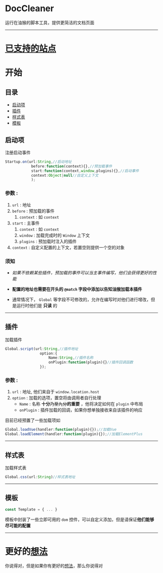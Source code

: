 # DocCleaner
运行在油猴的脚本工具，提供更简洁的文档页面

---
# [已支持的站点](SUPPORTS.md)

# 开始
## 目录
+ [启动项](#启动项)
+ [插件](#插件)
+ [样式表](#样式表)
+ [模板](#模板)

## 启动项
注册启动事件
``` js
Startup.on(url:String,//启动地址
            before:function(context){},//预加载事件
            start:function(context,window,plugins){},//启动事件
            context:Object|null//自定义上下文
            );
```
### 参数 :
1. `url` : 地址   
2. `before` : 预加载的事件  
    1. `context` : 如 `context`
3. `start` : 主事件   
    1. `context` : 如 `context`   
    2. `window` : 加载完成时的 `Window` 上下文   
    3. `plugins` : 预加载时注入的插件
4. `context` : 自定义配置的上下文，若置空则提供一个空的对象

### **须知**
+ *如果不依赖某些插件，预加载的事件可以当主事件编写，他们会获得更好的性能*

+ **配置的地址也需要在开头的 `@match` 字段中添加以告知油猴加载本插件**
+ 通常情况下， `Global` 等字段不可修改的，允许在编写时对他们进行增改，但是运行时他们是 **只读** 的
---


## 插件
加载插件
``` ts
Global.script(url:String,//插件地址
                option:{
                    Name:String,//插件名称
                    onPlugin:function(plugin){}//插件回调函数
                });
```
### 参数 :
1. `url` : 地址, 他们来自于 `window.location.host`   
2. `option` : 加载的选项，置空将由调用者自行处理   
    + `Name` : 名称 **十分**~~乃至九分~~**的重要** ，他将决定如何在 `plugin` 中布局
    + `onPlugin` : 插件加载的回调，如果你想单独接收来自该插件的响应

目前已经预置了一些加载项如
``` js
Global.loadVue(handler:function(plugin){});//加载Vue
Global.loadElement(handler:function(plugin){});//加载ElementPlus
```

---

## 样式表
加载样式表
``` js
Global.css(url:String)//样式表地址
```
---

## 模板
``` js
const Template = { ... }
```
模板中封装了一些立即可用的 `dom` 控件，可以自定义添加，但是请保证**他们能够尽可能的配置**

---



# 更好的[想法](#更好的想法)
你说得对，但是如果你有更好的[想法](#更好的想法)，那么你说得对